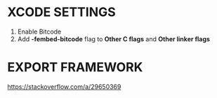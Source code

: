 # XCODE SETTINGS
1. Enable Bitcode
2. Add **-fembed-bitcode** flag to **Other C flags** and **Other linker flags**

# EXPORT FRAMEWORK
https://stackoverflow.com/a/29650369